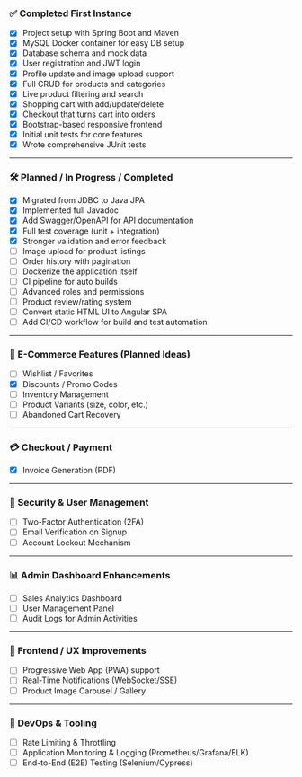 ### ✅ Completed First Instance
- [x] Project setup with Spring Boot and Maven
- [x] MySQL Docker container for easy DB setup
- [x] Database schema and mock data
- [x] User registration and JWT login
- [x] Profile update and image upload support
- [x] Full CRUD for products and categories
- [x] Live product filtering and search
- [x] Shopping cart with add/update/delete
- [x] Checkout that turns cart into orders
- [x] Bootstrap-based responsive frontend
- [x] Initial unit tests for core features
- [x] Wrote comprehensive JUnit tests

---

### 🛠️ Planned / In Progress / Completed
- [x] Migrated from JDBC to Java JPA
- [x] Implemented full Javadoc
- [x] Add Swagger/OpenAPI for API documentation
- [x] Full test coverage (unit + integration)
- [x] Stronger validation and error feedback
- [ ] Image upload for product listings
- [ ] Order history with pagination
- [ ] Dockerize the application itself
- [ ] CI pipeline for auto builds
- [ ] Advanced roles and permissions
- [ ] Product review/rating system
- [ ] Convert static HTML UI to Angular SPA
- [ ] Add CI/CD workflow for build and test automation

---

### 🛒 E-Commerce Features (Planned Ideas)
- [ ] Wishlist / Favorites
- [x] Discounts / Promo Codes
- [ ] Inventory Management
- [ ] Product Variants (size, color, etc.)
- [ ] Abandoned Cart Recovery

---

### 💳 Checkout / Payment

[//]: # (- [ ] Third-party Payment Gateway Integration &#40;e.g., Stripe, PayPal&#41;)
- [X] Invoice Generation (PDF)

[//]: # (- [ ] Multiple Address Support)

---

### 🔐 Security & User Management
- [ ] Two-Factor Authentication (2FA)
- [ ] Email Verification on Signup
- [ ] Account Lockout Mechanism

---

### 📊 Admin Dashboard Enhancements
- [ ] Sales Analytics Dashboard
- [ ] User Management Panel
- [ ] Audit Logs for Admin Activities

---

### 📱 Frontend / UX Improvements
- [ ] Progressive Web App (PWA) support
- [ ] Real-Time Notifications (WebSocket/SSE)
- [ ] Product Image Carousel / Gallery

---

### 🔧 DevOps & Tooling
- [ ] Rate Limiting & Throttling
- [ ] Application Monitoring & Logging (Prometheus/Grafana/ELK)
- [ ] End-to-End (E2E) Testing (Selenium/Cypress)
